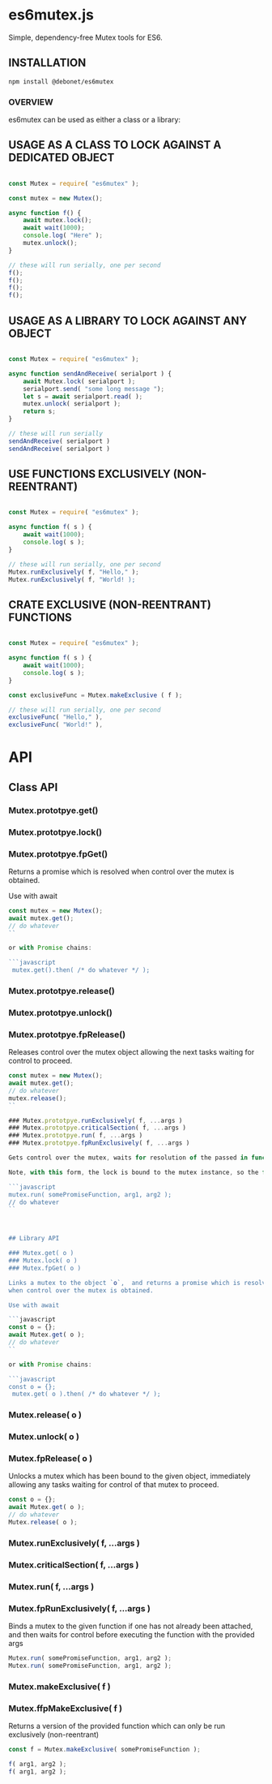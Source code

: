 # es6mutex.js

Simple, dependency-free Mutex tools for ES6.

## INSTALLATION

```
npm install @debonet/es6mutex
```

### OVERVIEW

es6mutex can be used as either a class or a library:


## USAGE AS A CLASS TO LOCK AGAINST A DEDICATED OBJECT

```javascript

const Mutex = require( "es6mutex" );

const mutex = new Mutex();

async function f() {
	await mutex.lock();
	await wait(1000);
	console.log( "Here" );
	mutex.unlock();
}

// these will run serially, one per second
f();
f();
f();
f();

```


## USAGE AS A LIBRARY TO LOCK AGAINST ANY OBJECT

```javascript

const Mutex = require( "es6mutex" );

async function sendAndReceive( serialport ) {
	await Mutex.lock( serialport );
	serialport.send( "some long message ");
	let s = await serialport.read( );
	mutex.unlock( serialport );
	return s;
}

// these will run serially
sendAndReceive( serialport )
sendAndReceive( serialport ) 

```


## USE FUNCTIONS EXCLUSIVELY (NON-REENTRANT)

```javascript

const Mutex = require( "es6mutex" );

async function f( s ) {
	await wait(1000);
	console.log( s );
}

// these will run serially, one per second
Mutex.runExclusively( f, "Hello," );
Mutex.runExclusively( f, "World! );
```


## CRATE EXCLUSIVE (NON-REENTRANT) FUNCTIONS

```javascript

const Mutex = require( "es6mutex" );

async function f( s ) {
	await wait(1000);
	console.log( s );
}

const exclusiveFunc = Mutex.makeExclusive ( f );

// these will run serially, one per second
exclusiveFunc( "Hello," ), 
exclusiveFunc( "World!" ), 

```



# API

## Class API

### Mutex.prototpye.get()
### Mutex.prototpye.lock()
### Mutex.prototpye.fpGet()

Returns a promise which is resolved when control over the mutex is obtained.

Use with await

```javascript
const mutex = new Mutex();
await mutex.get();
// do whatever 
``

or with Promise chains:

```javascript
 mutex.get().then( /* do whatever */ );
```
 
 
 
### Mutex.prototpye.release()
### Mutex.prototpye.unlock()
### Mutex.prototpye.fpRelease()

Releases control over the mutex object allowing the next tasks waiting for control to proceed.

```javascript
const mutex = new Mutex();
await mutex.get();
// do whatever 
mutex.release();
``

### Mutex.prototpye.runExclusively( f, ...args )
### Mutex.prototpye.criticalSection( f, ...args )
### Mutex.prototpye.run( f, ...args )
### Mutex.prototpye.fpRunExclusively( f, ...args )

Gets control over the mutex, waits for resolution of the passed in function `f` called with the arguments `...args`, releases the mutex.

Note, with this form, the lock is bound to the mutex instance, so the function could be called from elsewhere without the lock or with a different lock.

```javascript
mutex.run( somePromiseFunction, arg1, arg2 );
// do whatever 
``



## Library API

### Mutex.get( o )
### Mutex.lock( o )
### Mutex.fpGet( o )

Links a mutex to the object `o`,  and returns a promise which is resolved 
when control over the mutex is obtained.

Use with await

```javascript
const o = {};
await Mutex.get( o );
// do whatever 
``

or with Promise chains:

```javascript
const o = {};
 mutex.get( o ).then( /* do whatever */ );
```
 
 
### Mutex.release( o )
### Mutex.unlock( o )
### Mutex.fpRelease( o )

Unlocks a mutex which has been bound to the given object, immediately allowing any tasks waiting for control of that mutex to proceed.

```javascript
const o = {};
await Mutex.get( o );
// do whatever 
Mutex.release( o );
```

### Mutex.runExclusively( f, ...args )
### Mutex.criticalSection( f, ...args )
### Mutex.run( f, ...args )
### Mutex.fpRunExclusively( f, ...args )

Binds a mutex to the given function if one has not already been attached, and then waits for control before executing the function with the provided args

```javascript
Mutex.run( somePromiseFunction, arg1, arg2 );
Mutex.run( somePromiseFunction, arg1, arg2 );
```



### Mutex.makeExclusive( f )
### Mutex.ffpMakeExclusive( f )

Returns a version of the provided function which can only be run exclusively (non-reentrant)

```javascript
const f = Mutex.makeExclusive( somePromiseFunction );

f( arg1, arg2 );
f( arg1, arg2 );
```

